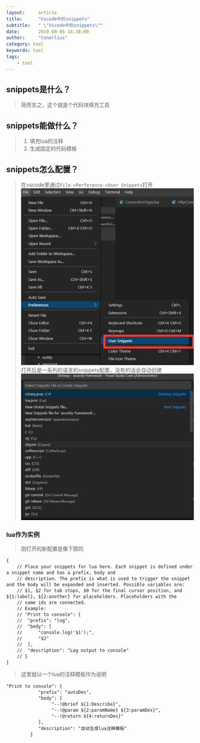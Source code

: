 ```yaml
---
layout:     article
title:      "Vscode中的snippets"
subtitle:   " \"Vscode中的snippets\""
date:       2019-08-05 14:38:00
author:     "Conerlius"
category: tool
keywords: tool
tags:
    - tool
---
```


## snippets是什么？

> 简而言之，这个就是个代码块填充工具

## snippets能做什么？

> 1. 填充lua的注释
> 2. 生成固定的代码模板

## snippets怎么配置？
> 在vscode里通过`File->Perference->User Snippets`打开
![png](/images/computer/tool/snippets_for_vscode.png)
> 打开后是一系列的语言的snippets配置，没有的话会自动创建
![png](/images/computer/tool/snippets_ui.png)

### lua作为实例

> 刚打开的新配置是像下图的
```
{
	// Place your snippets for lua here. Each snippet is defined under a snippet name and has a prefix, body and 
	// description. The prefix is what is used to trigger the snippet and the body will be expanded and inserted. Possible variables are:
	// $1, $2 for tab stops, $0 for the final cursor position, and ${1:label}, ${2:another} for placeholders. Placeholders with the 
	// same ids are connected.
	// Example:
	// "Print to console": {
	// 	"prefix": "log",
	// 	"body": [
	// 		"console.log('$1');",
	// 		"$2"
	// 	],
	// 	"description": "Log output to console"
	// }
}
```
> 这里就以一个lua的注释模板作为说明
```
"Print to console": {
		 	"prefix": "autoDes",
		 	"body": [
				 "--!@brief ${1:Describe}",
				 "--!@param ${2:paramName} ${3:paramDes}",
				 "--!@return ${4:returnDes}"
		 	],
		 	"description": "自动生成lua注释模板"
		 }
```